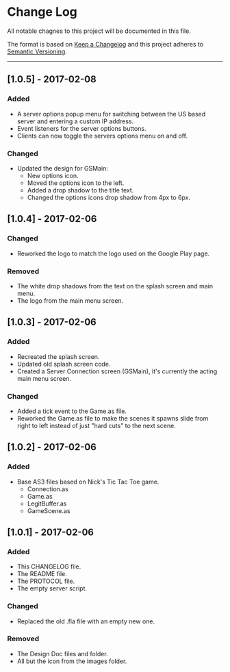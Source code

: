 # Change Log
All notable chagnes to this project will be documented in this file.

The format is based on [Keep a Changelog](http://keepachangelog.com/) 
and this project adheres to [Semantic Versioning](http://semver.org/).

---

## [1.0.5] - 2017-02-08
### Added
- A server options popup menu for switching between the US based server and entering a custom IP address.
- Event listeners for the server options buttons.
- Clients can now toggle the servers options menu on and off.

### Changed
- Updated the design for GSMain:
	- New options icon.
	- Moved the options icon to the left.
	- Added a drop shadow to the title text.
	- Changed the options icons drop shadow from 4px to 6px.

## [1.0.4] - 2017-02-06
### Changed
- Reworked the logo to match the logo used on the Google Play page.

### Removed
- The white drop shadows from the text on the splash screen and main menu.
- The logo from the main menu screen.

## [1.0.3] - 2017-02-06
### Added
- Recreated the splash screen.
- Updated old splash screen code.
- Created a Server Connection screen (GSMain), it's currently the acting main menu screen.

### Changed
- Added a tick event to the Game.as file.
- Reworked the Game.as file to make the scenes it spawns slide from right to left instead of just "hard cuts" to the next scene.

## [1.0.2] - 2017-02-06
### Added
- Base AS3 files based on Nick's Tic Tac Toe game.
	- Connection.as
	- Game.as
	- LegitBuffer.as
	- GameScene.as

## [1.0.1] - 2017-02-06
### Added
- This CHANGELOG file.
- The README file.
- The PROTOCOL file.
- The empty server script.

### Changed
- Replaced the old .fla file with an empty new one.

### Removed
- The Design Doc files and folder.
- All but the icon from the images folder.